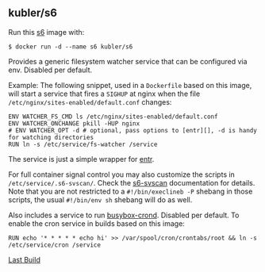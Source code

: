 ## kubler/s6

Run this [s6][] image with:

    $ docker run -d --name s6 kubler/s6

Provides a generic filesystem watcher service that can be configured via env. Disabled per default.

Example: The following snippet, used in a `Dockerfile` based on this image, will start a service that fires
a `SIGHUP` at nginx when the file `/etc/nginx/sites-enabled/default.conf` changes:

    ENV WATCHER_FS_CMD ls /etc/nginx/sites-enabled/default.conf
    ENV WATCHER_ONCHANGE pkill -HUP nginx
    # ENV WATCHER_OPT -d # optional, pass options to [entr][], -d is handy for watching directories
    RUN ln -s /etc/service/fs-watcher /service

The service is just a simple wrapper for [entr][].

For full container signal control you may also customize the scripts in `/etc/service/.s6-svscan/`. Check the [s6-svscan][]
documentation for details. Note that you are not restricted to a `#!/bin/execlineb -P` shebang in those scripts, 
the usual `#!/bin/env sh` shebang will do as well.

Also includes a service to run [busybox-crond][]. Disabled per default. To enable the cron service in builds based on
this image:

    RUN echo '* * * * * echo hi' >> /var/spool/cron/crontabs/root && ln -s /etc/service/cron /service

[Last Build][packages]

[s6]: https://skarnet.org/software/s6/
[s6-svscan]: https://skarnet.org/software/s6/s6-svscan.html
[entr]: http://entrproject.org/
[busybox-crond]: https://www.busybox.net/downloads/BusyBox.html
[packages]: PACKAGES.md
